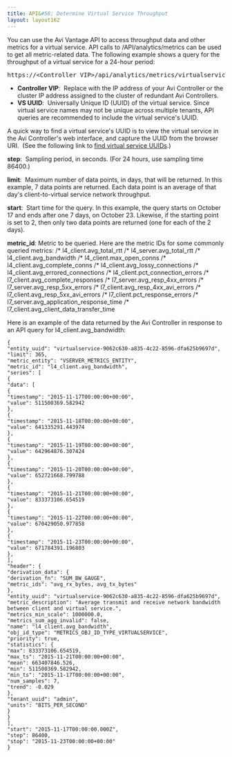 ```yaml
---
title: API&#58; Determine Virtual Service Throughput
layout: layout162
---
```

You can use the Avi Vantage API to access throughput data and other metrics for a virtual service. API calls to /API/analytics/metrics can be used to get all metric-related data. The following example shows a query for the throughput of a virtual service for a 24-hour period:

<pre>https://&lt;Controller VIP&gt;/api/analytics/metrics/virtualservice/virtualservice-&lt;VS UUID&gt;?metric_id=l4_client.avg_bandwidth &amp;step=86400&amp;limit=7&amp;start=2015-11-17T00:00:00.000Z</pre> 
* **Controller VIP**:  Replace with the IP address of your Avi Controller or the cluster IP address assigned to the cluster of redundant Avi Controllers. 
* **VS UUID**:  Universally Unique ID (UUID) of the virtual service. Since virtual service names may not be unique across multiple tenants, API queries are recommended to include the virtual service's UUID.  

A quick way to find a virtual service's UUID is to view the virtual service in the Avi Controller's web interface, and capture the UUID from the browser URI.  (See the following link to <a href="/docs/16.2/find-virtual-service-uuid/">find virtual service UUIDs</a>.)

**step**:  Sampling period, in seconds. (For 24 hours, use sampling time 86400.)

**limit**:  Maximum number of data points, in days, that will be returned. In this example, 7 data points are returned. Each data point is an average of that day's client-to-virtual service network throughput.

**start**:  Start time for the query. In this example, the query starts on October 17 and ends after one 7 days, on October 23. Likewise, if the starting point is set to 2, then only two data points are returned (one for each of the 2 days).

**metric_id**: Metric to be queried. Here are the metric IDs for some commonly queried metrics: /* l4_client.avg_total_rtt /* l4_server.avg_total_rtt /* l4_client.avg_bandwidth /* l4_client.max_open_conns /* l4_client.avg_complete_conns /* l4_client.avg_lossy_connections /* l4_client.avg_errored_connections /* l4_client.pct_connection_errors /* l7_client.avg_complete_responses /* l7_server.avg_resp_4xx_errors /* l7_server.avg_resp_5xx_errors /* l7_client.avg_resp_4xx_avi_errors /* l7_client.avg_resp_5xx_avi_errors /* l7_client.pct_response_errors /* l7_server.avg_application_response_time /* l7_client.avg_client_data_transfer_time

Here is an example of the data returned by the Avi Controller in response to an API query for l4_client.avg_bandwidth:

<pre><code class="language-lua">{
"entity_uuid": "virtualservice-9062c630-a835-4c22-8596-dfa625b9697d", 
"limit": 365, 
"metric_entity": "VSERVER_METRICS_ENTITY", 
"metric_id": "l4_client.avg_bandwidth", 
"series": [
{
"data": [
{
"timestamp": "2015-11-17T00:00:00+00:00", 
"value": 511500369.582942
}, 
{
"timestamp": "2015-11-18T00:00:00+00:00", 
"value": 641335291.443974
}, 
{
"timestamp": "2015-11-19T00:00:00+00:00", 
"value": 642964876.307424
}, 
{
"timestamp": "2015-11-20T00:00:00+00:00", 
"value": 652721668.799788
}, 
{
"timestamp": "2015-11-21T00:00:00+00:00", 
"value": 833373106.654519
}, 
{
"timestamp": "2015-11-22T00:00:00+00:00", 
"value": 670429050.977858
}, 
{
"timestamp": "2015-11-23T00:00:00+00:00", 
"value": 671784391.196803
}, 
], 
"header": {
"derivation_data": {
"derivation_fn": "SUM_BW_GAUGE", 
"metric_ids": "avg_rx_bytes, avg_tx_bytes"
}, 
"entity_uuid": "virtualservice-9062c630-a835-4c22-8596-dfa625b9697d", 
"metric_description": "Average transmit and receive network bandwidth between client and virtual service.", 
"metrics_min_scale": 1000000.0, 
"metrics_sum_agg_invalid": false, 
"name": "l4_client.avg_bandwidth", 
"obj_id_type": "METRICS_OBJ_ID_TYPE_VIRTUALSERVICE", 
"priority": true, 
"statistics": {
"max": 833373106.654519, 
"max_ts": "2015-11-21T00:00:00+00:00", 
"mean": 663407846.526, 
"min": 511500369.582942, 
"min_ts": "2015-11-17T00:00:00+00:00", 
"num_samples": 7, 
"trend": -0.029
}, 
"tenant_uuid": "admin", 
"units": "BITS_PER_SECOND"
}
}
], 
"start": "2015-11-17T00:00:00.000Z", 
"step": 86400, 
"stop": "2015-11-23T00:00:00+00:00"
}</code></pre>  